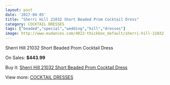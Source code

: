 ```yaml
---
layout: post
date: '2017-04-05'
title: "Sherri Hill 21032 Short Beaded Prom Cocktail Dress"
category: COCKTAIL DRESSES
tags: ["beaded","special","wedding","hill","dresses"]
image: http://www.eudances.com/4022-thickbox_default/sherri-hill-21032-short-beaded-prom-cocktail-dress.jpg
---
```

Sherri Hill 21032 Short Beaded Prom Cocktail Dress

On Sales: **$443.99**
<a href="https://www.eudances.com/en/cocktail-dresses/1350-sherri-hill-21032-short-beaded-prom-cocktail-dress.html"><amp-img layout="responsive" width="600" height="600" src="//www.eudances.com/4022-thickbox_default/sherri-hill-21032-short-beaded-prom-cocktail-dress.jpg" alt="Sherri Hill 21032 Short Beaded Prom Cocktail Dress 0" /></a>
<a href="https://www.eudances.com/en/cocktail-dresses/1350-sherri-hill-21032-short-beaded-prom-cocktail-dress.html"><amp-img layout="responsive" width="600" height="600" src="//www.eudances.com/4023-thickbox_default/sherri-hill-21032-short-beaded-prom-cocktail-dress.jpg" alt="Sherri Hill 21032 Short Beaded Prom Cocktail Dress 1" /></a>
<a href="https://www.eudances.com/en/cocktail-dresses/1350-sherri-hill-21032-short-beaded-prom-cocktail-dress.html"><amp-img layout="responsive" width="600" height="600" src="//www.eudances.com/4024-thickbox_default/sherri-hill-21032-short-beaded-prom-cocktail-dress.jpg" alt="Sherri Hill 21032 Short Beaded Prom Cocktail Dress 2" /></a>
<a href="https://www.eudances.com/en/cocktail-dresses/1350-sherri-hill-21032-short-beaded-prom-cocktail-dress.html"><amp-img layout="responsive" width="600" height="600" src="//www.eudances.com/4025-thickbox_default/sherri-hill-21032-short-beaded-prom-cocktail-dress.jpg" alt="Sherri Hill 21032 Short Beaded Prom Cocktail Dress 3" /></a>
<a href="https://www.eudances.com/en/cocktail-dresses/1350-sherri-hill-21032-short-beaded-prom-cocktail-dress.html"><amp-img layout="responsive" width="600" height="600" src="//www.eudances.com/4026-thickbox_default/sherri-hill-21032-short-beaded-prom-cocktail-dress.jpg" alt="Sherri Hill 21032 Short Beaded Prom Cocktail Dress 4" /></a>
<a href="https://www.eudances.com/en/cocktail-dresses/1350-sherri-hill-21032-short-beaded-prom-cocktail-dress.html"><amp-img layout="responsive" width="600" height="600" src="//www.eudances.com/4027-thickbox_default/sherri-hill-21032-short-beaded-prom-cocktail-dress.jpg" alt="Sherri Hill 21032 Short Beaded Prom Cocktail Dress 5" /></a>

Buy it: [Sherri Hill 21032 Short Beaded Prom Cocktail Dress](https://www.eudances.com/en/cocktail-dresses/1350-sherri-hill-21032-short-beaded-prom-cocktail-dress.html "Sherri Hill 21032 Short Beaded Prom Cocktail Dress")

View more: [COCKTAIL DRESSES](https://www.eudances.com/en/14-cocktail-dresses "COCKTAIL DRESSES")